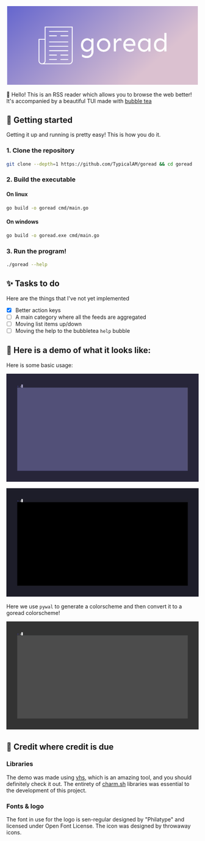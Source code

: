 <p align="center">
    <img width="500" src="assets/cover.png" />
</p>

👋 Hello! This is an RSS reader which allows you to browse the web better! It's accompanied by a beautiful TUI made with [bubble tea](https://github.com/charmbracelet/bubbletea)

## 🌃 Getting started

Getting it up and running is pretty easy! This is how you do it.

### 1. Clone the repository

```sh
git clone --depth=1 https://github.com/TypicalAM/goread && cd goread
```

### 2. Build the executable

#### On linux

```sh
go build -o goread cmd/main.go
```

#### On windows

```sh
go build -o goread.exe cmd/main.go
```

### 3. Run the program!

```sh
./goread --help
```

## ✨ Tasks to do

Here are the things that I've not yet implemented

- [X] Better action keys
- [ ] A main category where all the feeds are aggregated
- [ ] Moving list items up/down
- [ ] Moving the help to the bubbletea `help` bubble

## 📸 Here is a demo of what it looks like:

Here is some basic usage:

<p align="center">
    <img width="700" src="assets/example1.gif" />
</p>

<p align="center">
    <img width="700" src="assets/example2.gif" />
</p>

Here we use `pywal` to generate a colorscheme and then convert it to a goread colorscheme!

<p align="center">
    <img width="700" src="assets/example3.gif" />
</p>

## 💁 Credit where credit is due

### Libraries

The demo was made using [vhs](https://github.com/charmbracelet/vhs/), which is an amazing tool, and you should definitely check it out. The entirety of [charm.sh](https://charm.sh) libraries was essential to the development of this project.

### Fonts & logo

The font in use for the logo is sen-regular designed by "Philatype" and licensed under Open Font License. The icon was designed by throwaway icons.

